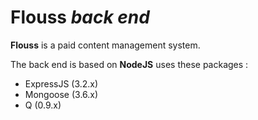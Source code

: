 Flouss *back end*
=========

**Flouss** is a paid content management system.

The back end is based on **NodeJS** uses these packages :

* ExpressJS (3.2.x)
* Mongoose (3.6.x)
* Q (0.9.x)